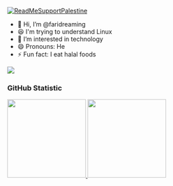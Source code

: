 [![ReadMeSupportPalestine](https://raw.githubusercontent.com/Safouene1/support-palestine-banner/master/banner-support.svg)](https://github.com/Safouene1/support-palestine-banner/Markdown-pages/Support.md)

- 👋 Hi, I’m @faridreaming
- 😆 I'm trying to understand Linux
- 👀 I’m interested in technology
- 😄 Pronouns: He
- ⚡ Fun fact: I eat halal foods

![](https://komarev.com/ghpvc/?username=faridreaming&style=flat-square)

### GitHub Statistic

<p align="left">
  <a href="https://github.com/faridrawing">
    <img height="180em" src="https://github-readme-stats-eight-theta.vercel.app/api?username=faridreaming&show_icons=true&theme=algolia&include_all_commits=true&count_private=true"/>
    <img height="180em" src="https://github-readme-stats-eight-theta.vercel.app/api/top-langs/?username=faridreaming&layout=compact&theme=algolia"/>
  </a>
</p>
